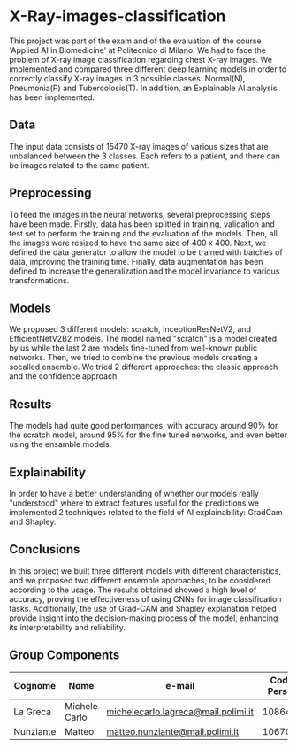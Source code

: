 # X-Ray-images-classification
This project was part of the exam and of the evaluation of the course 'Applied AI in Biomedicine' at Politecnico di Milano. 
We had to face the problem of X-ray image classification regarding chest X-ray images. We implemented and compared three different deep learning models in order to correctly classify X-ray images in 3 possible classes: Normal(N), Pneumonia(P) and Tubercolosis(T). In addition, an Explainable AI analysis has been implemented.
<br />

## Data
The input data consists of 15470 X-ray images of various sizes that are unbalanced between the 3 classes. Each refers to a patient, and there can be images related to the same patient.

## Preprocessing
To feed the images in the neural networks, several preprocessing steps have been made. Firstly, data has been splitted in training, validation and test set to perform the training and the evaluation of the models. Then, all the images were resized to have the same size of 400 x 400. Next, we defined the data generator to allow the model to be trained with batches of data, improving the training time. Finally, data augmentation has been defined to increase the generalization and the model invariance to various transformations.

## Models
We proposed 3 different models: scratch, InceptionResNetV2, and EfficientNetV2B2 models. The model named "scratch" is a model created by us while the last 2 are models fine-tuned from well-known public networks. Then, we tried to combine the previous models creating a socalled ensemble. We tried 2 different approaches: the
classic approach and the confidence approach.

## Results
The models had quite good performances, with accuracy around 90% for the scratch model, around 95% for the fine tuned networks, and even better using the ensamble models. 

## Explainability
In order to have a better understanding of whether our models really "understood" where to extract features useful for the predictions we implemented 2 techniques related to the field of AI explainability: GradCam and Shapley.

## Conclusions
In this project we built three different models with different characteristics, and we proposed two different ensemble approaches, to be considered according to the usage. The results obtained showed a high level of accuracy, proving the effectiveness of using CNNs for image classification tasks. Additionally, the use of Grad-CAM and Shapley explanation helped provide insight into the decision-making process of the model, enhancing its interpretability and reliability.

## Group Components
| Cognome | Nome | e-mail | Codice Persona |
| --- | --- | --- | --- |
| La Greca  | Michele Carlo | michelecarlo.lagreca@mail.polimi.it | 10864460 |
| Nunziante |  Matteo | matteo.nunziante@mail.polimi.it | 10670132 |
